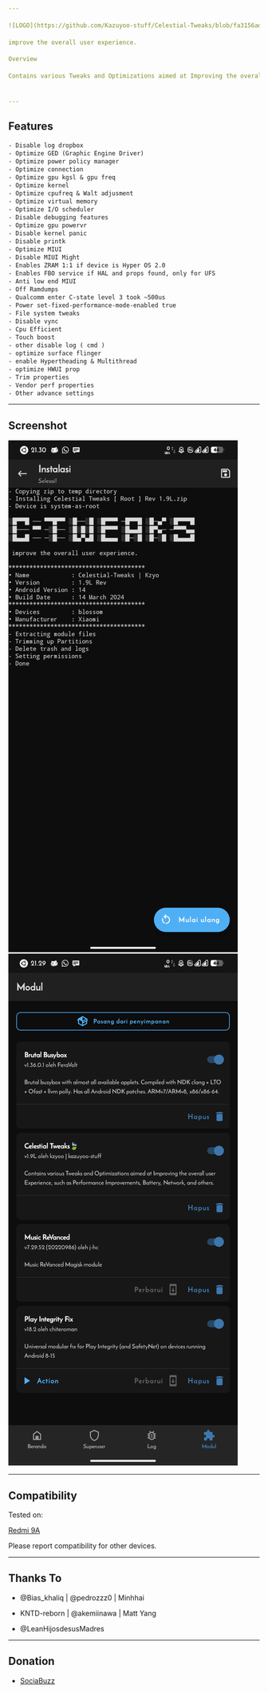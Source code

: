 ```yaml
---

![LOGO](https://github.com/Kazuyoo-stuff/Celestial-Tweaks/blob/fa3156ad5381ea630df8803a3cd0969631cef4b9/image/image.jpg)

improve the overall user experience.

Overview

Contains various Tweaks and Optimizations aimed at Improving the overall user Experience, such as Performance Improvements, Battery, Network, and others.


---
```


## Features

```
- Disable log dropbox
- Optimize GED (Graphic Engine Driver)
- Optimize power policy manager
- Optimize connection
- Optimize gpu kgsl & gpu freq 
- Optimize kernel
- Optimize cpufreq & Walt adjusment
- Optimize virtual memory
- Optimize I/O scheduler
- Disable debugging features
- Optimize gpu powervr
- Disable kernel panic
- Disable printk
- Optimize MIUI
- Disable MIUI Might
- Enables ZRAM 1:1 if device is Hyper OS 2.0
- Enables FBO service if HAL and props found, only for UFS
- Anti low end MIUI
- Off Ramdumps
- Qualcomm enter C-state level 3 took ~500us
- Power set-fixed-performance-mode-enabled true
- File system tweaks
- Disable vync
- Cpu Efficient
- Touch boost
- other disable log ( cmd )
- optimize surface flinger
- enable Hypertheading & Multithread
- optimize HWUI prop
- Trim properties
- Vendor perf properties
- Other advance settings
```

---

## Screenshot

![LOGO](https://github.com/Kazuyoo-stuff/Celestial-Tweaks/blob/e137795b9886c01b333e0cbc02e87242330eb6cb/image/Screenshot_20250101-213003_Magisk.png) ![LOGO](https://github.com/Kazuyoo-stuff/Celestial-Tweaks/blob/bb1711aeb6e39fd692ab2420094cae793db95f70/image/Screenshot_20250101-212914_Magisk.png)

---

## Compatibility

Tested on:

[Redmi 9A](https://m.gsmarena.com/xiaomi_redmi_9a-10279.php)


Please report compatibility for other devices.


---

## Thanks To

- @Bias_khaliq | @pedrozzz0 | Minhhai

- KNTD-reborn | @akemiinawa | Matt Yang

- @LeanHijosdesusMadres

---

## Donation

- [SociaBuzz](https://sociabuzz.com/dikyganteng_/tribe)
